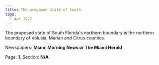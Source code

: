 ```yaml
---  
title: The proposed state of South  
tags:  
  - Apr 1927  
---  
```

  
The proposed state of South Florida's northern boundary is the northern boundary of Volusia, Marian and Citrus counties.  
  
Newspapers: **Miami Morning News or The Miami Herald**  
  
Page: **1**, Section: **N/A** 
